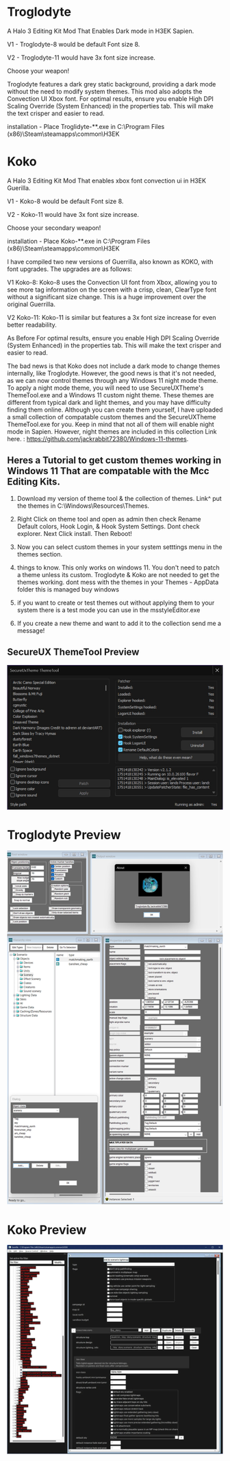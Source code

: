 
# Troglodyte
A Halo 3 Editing Kit Mod That Enables Dark mode in H3EK Sapien.

V1 - Troglodyte-8 would be default Font size 8.

V2 - Troglodyte-11 would have 3x font size increase.

Choose your weapon!

Troglodyte features a dark grey static background, providing a dark mode without the need to modify system themes. This mod also adopts the Convection UI Xbox font.
For optimal results, ensure you enable High DPI Scaling Override (System Enhanced) in the properties tab. This will make the text crisper and easier to read.

installation - Place Troglidyte-**.exe in C:\Program Files (x86)\Steam\steamapps\common\H3EK

# Koko
A Halo 3 Editing Kit Mod That enables xbox font convection ui in H3EK Guerilla.

V1 - Koko-8 would be default Font size 8.

V2 - Koko-11 would have 3x font size increase.

Choose your secondary weapon!

installation - Place Koko-**.exe in C:\Program Files (x86)\Steam\steamapps\common\H3EK

I have compiled two new versions of Guerrilla, also known as KOKO, with font upgrades. The upgrades are as follows:

V1 Koko-8: Koko-8 uses the Convection UI font from Xbox, allowing you to see more tag information on the screen with a crisp, clean, ClearType font without a significant size change. This is a huge improvement over the original Guerrilla.

V2 Koko-11: Koko-11 is similar but features a 3x font size increase for even better readability.

As Before For optimal results, ensure you enable High DPI Scaling Override (System Enhanced) in the properties tab. This will make the text crisper and easier to read.

The bad news is that Koko does not include a dark mode to change themes internally, like Troglodyte. However, the good news is that it's not needed, as we can now control themes through any Windows 11 night mode theme. To apply a night mode theme, you will need to use SecureUXTheme's ThemeTool.exe and a Windows 11 custom night theme. These themes are different from typical dark and light themes, and you may have difficulty finding them online. Although you can create them yourself, I have uploaded a small collection of compatable custom themes and the SecureUXTheme ThemeTool.exe for you. Keep in mind that not all of them will enable night mode in Sapien. However, night themes are included in this collection Link here. : https://github.com/jackrabbit72380/Windows-11-themes.

## Heres a Tutorial to get custom themes working in Windows 11 That are compatable with the Mcc Editing Kits.

1. Download my version of theme tool & the collection of themes.  Link^ put the themes in C:\Windows\Resources\Themes.

2. Right Click on theme tool and open as admin then check Rename Default colors, Hook Login, & Hook System Settings. Dont check explorer. Next Click install. Then Reboot!

4. Now you can select custom themes in your system setttings menu in the themes section.

5. things to know. This only works on windows 11. You don't need to patch a theme unless its custom. Troglodyte & Koko are not needed to get the themes working. dont mess with the themes in your Themes - AppData folder this is managed buy windows

6. if you want to create or test themes out without applying them to your system there is a test mode you can use in the msstyleEditor.exe

7. If you create a new theme and want to add it to the collection send me a message!

## SecureUX ThemeTool Preview
![Screenshot](https://github.com/jackrabbit72380/Ho4kmmm/blob/master/apps/H3EK/themetool_preview.jpg)

# Troglodyte Preview
![Screenshot](https://github.com/jackrabbit72380/ho4kmmm/blob/master/Troglodyte_Preview.jpg)
#
# Koko Preview
![Screenshot](https://github.com/jackrabbit72380/ho4kmmm/blob/master/koko11_preview.jpg)
